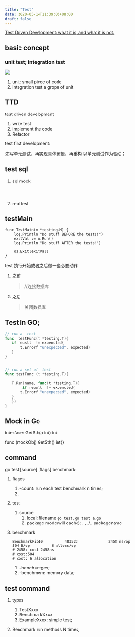 ```yaml
---
title: "Test"
date: 2020-05-14T11:39:03+08:00
draft: false
---
```


[Test Driven Development: what it is, and what it is not.](https://www.freecodecamp.org/news/test-driven-development-what-it-is-and-what-it-is-not-41fa6bca02a2/)

## basic concept 

### unit test; integration test
![](https://m.media-amazon.com/images/G/01/DeveloperBlogs/AlexaBlogs/default/pyramid._CB471590882_.png)

1.  unit:
    small piece of code
2. integration test
   a gropu of unit 






 





## TTD
test driven development
1. write test
2. implement the code
3. Refactor 


test first development:

先写单元测试，再实现具体逻辑，再重构
以单元测试作为驱动；


## test sql 

1. sql mock

```golang



```

2. real test


## testMain

```
func TestMain(m *testing.M) {
	log.Println("Do stuff BEFORE the tests!")
	exitVal := m.Run()
	log.Println("Do stuff AFTER the tests!")

	os.Exit(exitVal)
}
```
test 执行开始或者之后做一些必要动作
1. 之前
   > //连接数据库

2. 之后
   > 关闭数据库




##  Test In GO;

```go
// run a  test
func  testFunc(t *testing.T){
   if reuslt  != expencted{
       t.Errorf("unexpected", expected)
   }
}


// run a set of  test
func testFunc (t *testing.T){

   T.Run(name, func(t *testing.T){
        if reuslt  != expencted{
       t.Errorf("unexpected", expected)
   }
   })
} 

```

## Mock in Go

interface:
   GetSth(a int) int


func (mockObj) GetSth() int{}





## command
go test  [source] [flags]
benchmark:


1. flages
   1. -count: run each test benchmark n times;
   2. 

2. test
   1. source
      1. local: filename
         `go test`, `go test a.go`
      2. package mode(will cache): . , ./.. packagename

3. benchmark
   ```
   BenchmarkFib10          483523              2458 ns/op             504 B/op          6 allocs/op
   # 2458: cost 2458ns
   # cost:504
   # cost: 6 allocation
   ```
   1. -bench=regex;
   2. -benchmem: memory data;




## test command 

1. types
   1. TestXxxx 
   2. BenchmarkXxxx
   3. ExampleXxxx: simple  test;



2.  Benchmark
    run methods N times,

